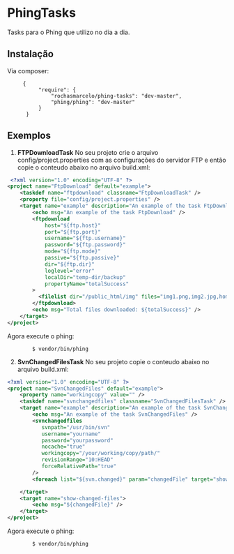 PhingTasks
==========

Tasks para o Phing que utilizo no dia a dia.

Instalação
------------
Via composer:

         {
              "require": {
                  "rochasmarcelo/phing-tasks": "dev-master",
                  "phing/phing": "dev-master"
              }
          }

Exemplos
------------
 1. **FTPDownloadTask**
 No seu projeto crie o arquivo config/project.properties com as configurações do servidor FTP e então copie o conteudo abaixo no arquivo build.xml:
```xml
 <?xml version="1.0" encoding="UTF-8" ?>
<project name="FtpDownload" default="example">
    <taskdef name="ftpdownload" classname="FtpDownloadTask" />
    <property file="config/project.properties" />
    <target name="example" description="An example of the task FtpDownload">
        <echo msg="An example of the task FtpDownload" />
        <ftpdownload
            host="${ftp.host}"
            port="${ftp.port}"
            username="${ftp.username}"
            password="${ftp.password}"
            mode="${ftp.mode}"
            passive="${ftp.passive}"
            dir="${ftp.dir}"
            loglevel="error"
            localDir="temp-dir/backup"
            propertyName="totalSuccess"
        >
          <filelist dir="/public_html/img" files="img1.png,img2.jpg,home.png" />
        </ftpdownload>
        <echo msg="Total files downloaded: ${totalSuccess}" />
    </target>
</project>
```

Agora execute o phing: 

            $ vendor/bin/phing

2. **SvnChangedFilesTask**
No seu projeto copie o conteudo abaixo no arquivo build.xml:
```xml
<?xml version="1.0" encoding="UTF-8" ?>
<project name="SvnChangedFiles" default="example">
    <property name="workingcopy" value="" />
    <taskdef name="svnchangedfiles" classname="SvnChangedFilesTask" />
    <target name="example" description="An example of the task SvnChangedFiles">
        <echo msg="An example of the task SvnChangedFiles" />
        <svnchangedfiles
           svnpath="/usr/bin/svn"
           username="yourname"
           password="yourpassword"
           nocache="true"
           workingcopy="/your/working/copy/path/"
           revisionRange="10:HEAD"
           forceRelativePath="true"
        />
        <foreach list="${svn.changed}" param="changedFile" target="show-changed-files" />

    </target>
    <target name="show-changed-files">
        <echo msg="${changedFile}" />
    </target>
</project>
```

Agora execute o phing: 

            $ vendor/bin/phing
